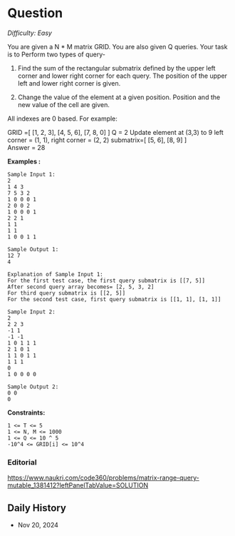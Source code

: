 # Question 

_Difficulty: Easy_

You are given a N * M matrix GRID. You are also given Q queries. Your task is to Perform two types of query-

1) Find the sum of the rectangular submatrix defined by the upper left corner and lower right corner for each query. The position of the upper left and lower right corner is given.

2) Change the value of the element at a given position. Position and the new value of the cell are given. 

All indexes are 0 based.
For example:

GRID =[ [1, 2, 3],
        [4, 5, 6],
        [7, 8, 0] ]
Q = 2
Update element at (3,3) to 9 
left corner = (1, 1), right corner = (2, 2)
submatrix=[ [5, 6],
            [8, 9] ]   
Answer = 28

**Examples :**
```
Sample Input 1:
2
1 4 3
7 5 3 2 
1 0 0 0 1
2 0 0 2
1 0 0 0 1
2 2 1
1 1 
1 1
1 0 0 1 1

Sample Output 1:
12 7
4

Explanation of Sample Input 1:
For the first test case, the first query submatrix is [[7, 5]]
After second query array becomes= [2, 5, 3, 2]
For third query submatrix is [[2, 5]]
For the second test case, first query submatrix is [[1, 1], [1, 1]] 

Sample Input 2:
2
2 2 3
-1 1
-1 -1
1 0 1 1 1
2 1 0 1 
1 1 0 1 1
1 1 1
0
1 0 0 0 0  

Sample Output 2:
0 0
0
```

**Constraints:**
```
1 <= T <= 5
1 <= N, M <= 1000 
1 <= Q <= 10 ^ 5
-10^4 <= GRID[i] <= 10^4
```

### Editorial
https://www.naukri.com/code360/problems/matrix-range-query-mutable_1381412?leftPanelTabValue=SOLUTION

## Daily History
- Nov 20, 2024